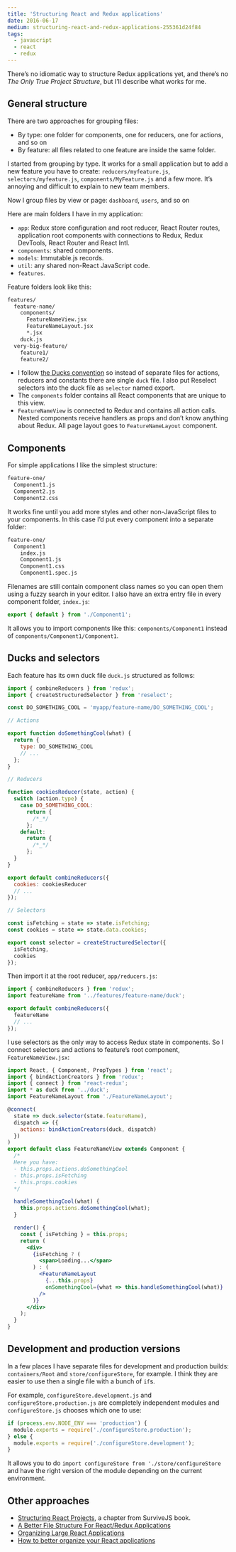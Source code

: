 ```yaml
---
title: 'Structuring React and Redux applications'
date: 2016-06-17
medium: structuring-react-and-redux-applications-255361d24f84
tags:
  - javascript
  - react
  - redux
---
```


There’s no idiomatic way to structure Redux applications yet, and there’s no _The Only True Project Structure_, but I’ll describe what works for me.

## General structure

There are two approaches for grouping files:

- By type: one folder for components, one for reducers, one for actions, and so on
- By feature: all files related to one feature are inside the same folder.

I started from grouping by type. It works for a small application but to add a new feature you have to create: `reducers/myfeature.js`, `selectors/myfeature.js`, `components/MyFeature.js` and a few more. It’s annoying and difficult to explain to new team members.

Now I group files by view or page: `dashboard`, `users`, and so on

Here are main folders I have in my application:

- `app`: Redux store configuration and root reducer, React Router routes, application root components with connections to Redux, Redux DevTools, React Router and React Intl.
- `components`: shared components.
- `models`: Immutable.js records.
- `util`: any shared non-React JavaScript code.
- `features`.

Feature folders look like this:

```bash
features/
  feature-name/
    components/
      FeatureNameView.jsx
      FeatureNameLayout.jsx
      *.jsx
    duck.js
  very-big-feature/
    feature1/
    feature2/
```

- I follow [the Ducks convention](https://github.com/erikras/ducks-modular-redux) so instead of separate files for actions, reducers and constants there are single `duck` file. I also put Reselect selectors into the duck file as `selector` named export.
- The `components` folder contains all React components that are unique to this view.
- `FeatureNameView` is connected to Redux and contains all action calls. Nested components receive handlers as props and don’t know anything about Redux. All page layout goes to `FeatureNameLayout` component.

## Components

For simple applications I like the simplest structure:

```bash
feature-one/
  Component1.js
  Component2.js
  Component2.css
```

It works fine until you add more styles and other non-JavaScript files to your components. In this case I’d put every component into a separate folder:

```bash
feature-one/
  Component1
    index.js
    Component1.js
    Component1.css
    Component1.spec.js
```

Filenames are still contain component class names so you can open them using a fuzzy search in your editor. I also have an extra entry file in every component folder, `index.js`:

```javascript
export { default } from './Component1';
```

It allows you to import components like this: `components/Component1` instead of `components/Component1/Component1`.

## Ducks and selectors

Each feature has its own duck file `duck.js` structured as follows:

```javascript
import { combineReducers } from 'redux';
import { createStructuredSelector } from 'reselect';

const DO_SOMETHING_COOL = 'myapp/feature-name/DO_SOMETHING_COOL';

// Actions

export function doSomethingCool(what) {
  return {
    type: DO_SOMETHING_COOL
    // ...
  };
}

// Reducers

function cookiesReducer(state, action) {
  switch (action.type) {
    case DO_SOMETHING_COOL:
      return {
        /*_*/
      };
    default:
      return {
        /*_*/
      };
  }
}

export default combineReducers({
  cookies: cookiesReducer
  // ...
});

// Selectors

const isFetching = state => state.isFetching;
const cookies = state => state.data.cookies;

export const selector = createStructuredSelector({
  isFetching,
  cookies
});
```

Then import it at the root reducer, `app/reducers.js`:

```javascript
import { combineReducers } from 'redux';
import featureName from '../features/feature-name/duck';

export default combineReducers({
  featureName
  // ...
});
```

I use selectors as the only way to access Redux state in components. So I connect selectors and actions to feature’s root component, `FeatureNameView.jsx`:

```jsx
import React, { Component, PropTypes } from 'react';
import { bindActionCreators } from 'redux';
import { connect } from 'react-redux';
import * as duck from '../duck';
import FeatureNameLayout from './FeatureNameLayout';

@connect(
  state => duck.selector(state.featureName),
  dispatch => ({
    actions: bindActionCreators(duck, dispatch)
  })
)
export default class FeatureNameView extends Component {
  /*
  Here you have:
  - this.props.actions.doSomethingCool
  - this.props.isFetching
  - this.props.cookies
  */

  handleSomethingCool(what) {
    this.props.actions.doSomethingCool(what);
  }

  render() {
    const { isFetching } = this.props;
    return (
      <div>
        {isFetching ? (
          <span>Loading...</span>
        ) : (
          <FeatureNameLayout
            {...this.props}
            onSomethingCool={what => this.handleSomethingCool(what)}
          />
        )}
      </div>
    );
  }
}
```

## Development and production versions

In a few places I have separate files for development and production builds: `containers/Root` and `store/configureStore`, for example. I think they are easier to use then a single file with a bunch of `if`s.

For example, `configureStore.development.js` and `configureStore.production.js` are completely independent modules and `configureStore.js` chooses which one to use:

```javascript
if (process.env.NODE_ENV === 'production') {
  module.exports = require('./configureStore.production');
} else {
  module.exports = require('./configureStore.development');
}
```

It allows you to do `import configureStore from './store/configureStore` and have the right version of the module depending on the current environment.

## Other approaches

- [Structuring React Projects](https://survivejs.com/webpack_react/structuring_react_projects/), a chapter from SurviveJS book.
- [A Better File Structure For React/Redux Applications](https://marmelab.com/blog/2015/12/17/react-directory-structure.html)
- [Organizing Large React Applications](http://engineering.kapost.com/2016/01/organizing-large-react-applications/)
- [How to better organize your React applications](https://medium.com/@alexmngn/how-to-better-organize-your-react-applications-2fd3ea1920f1#.sbykc54ta)
